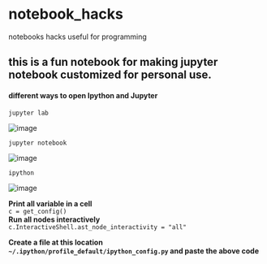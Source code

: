 # notebook_hacks
notebooks hacks useful for programming

## this is a fun notebook for making jupyter notebook customized for personal use.

#### different ways to open Ipython and Jupyter 


`jupyter lab` <br>

![image](https://user-images.githubusercontent.com/36672530/109757196-4cd03800-7c0f-11eb-8097-23202af0add1.png)

`jupyter notebook` <br>

![image](https://user-images.githubusercontent.com/36672530/109757256-68d3d980-7c0f-11eb-9788-62e996465a7d.png)

`ipython` <br>

![image](https://user-images.githubusercontent.com/36672530/109757405-b6504680-7c0f-11eb-928b-be500a758335.png)

**Print all variable in a cell** \
`c = get_config()` \
**Run all nodes interactively** \
`c.InteractiveShell.ast_node_interactivity = "all"` 

**Create a file at this location `~/.ipython/profile_default/ipython_config.py` and paste the above code**

